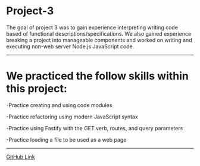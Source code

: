 # Project-3

The goal of project 3 was to gain experience interpreting writing code based of functional descriptions/specifications. We also gained experience breaking a project into manageable components and worked on writing and executing non-web server Node.js JavaScript code. 

-----------------------------------------------------------------------------------------------------------------------------------------------------------

# We practiced the follow skills within this project:

-Practice creating and using code modules 

-Practice refactoring using modern JavaScript syntax 

-Practice using Fastify with the GET verb, routes, and query parameters 

-Practice loading a file to be used as a web page

-----------------------------------------------------------------------------------------------------------------------------------------------------------

[GitHub Link](https://github.com/UofOalexfort/Project-3)
